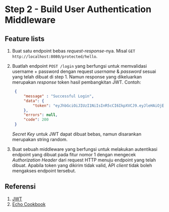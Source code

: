 # Step 2 - Build User Authentication Middleware

## Feature lists

1. Buat satu endpoint bebas _request-response_-nya. Misal `GET http://localhost:8080/protected/hello`.

2. Buatlah endpoint `POST /login` yang berfungsi untuk memvalidasi username + password dengan request _username_ & _password_ sesuai yang telah dibuat di step 1.
   Namun response yang dikeluarkan merupakan _response_ token hasil pembangkitan JWT.
   Contoh:

   ```json
    {
        "message" : "Successful Login",
        "data": {
		    "token": "eyJhbGciOiJIUzI1NiIsInR5cCI6IkpXVCJ9.eyJleHAiOjE0NjE5NTcxMzZ9.RB3arc4-OyzASAaUhC2W3ReWaXAt_z2Fd3BN4aWTgEY",
        },
        "errors": null,
        "code": 200
    }
   ```

   _Secret Key_ untuk JWT dapat dibuat bebas, namun disarankan merupakan string random.

3. Buat sebuah middleware yang berfungsi untuk melakukan autentikasi endpoint yang dibuat pada fitur nomor 1 dengan mengecek _Authorization Header_ dari request HTTP menuju endpoint yang telah dibuat. Apabila token yang dikirim tidak valid, API _client_ tidak boleh mengakses endpoint tersebut.

## Referensi

1. [JWT](https://jwt.io/)
2. [Echo Cookbook](https://echo.labstack.com/cookbook/jwt/)